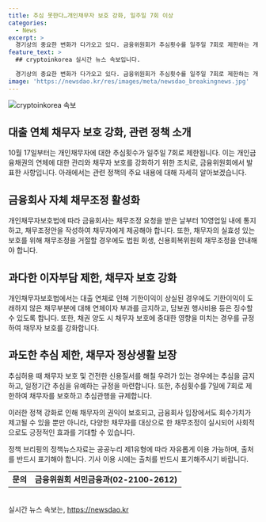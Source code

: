 ```yaml
---
title: 추심 못한다…개인채무자 보호 강화, 일주일 7회 이상
categories:
  - News
excerpt: >
  경기상의 중요한 변화가 다가오고 있다. 금융위원회가 추심횟수를 일주일 7회로 제한하는 개인채무자보호법 시행령을 예고했다. 해당 법은 채무자 보호를 강화하고, 추심 가이드라인을 개선한다. 금융회사는 채무자의 변제계획을 최소 3개월 이상 유예하거나 주택경매를 6개월까지 유예할 수 있다. 또한, 과도한 추심을 제한하고, 채무자의 정상생활을 보장한다. 이에 따른 영향과 실제 시행으로 인한 사회적 변화에 관심이 쏠릴 전망이다.
feature_text: >
  ## cryptoinkorea 실시간 뉴스 속보입니다.

  경기상의 중요한 변화가 다가오고 있다. 금융위원회가 추심횟수를 일주일 7회로 제한하는 개인채무자보호법 시행령을 예고했다. 해당 법은 채무자 보호를 강화하고, 추심 가이드라인을 개선한다. 금융회사는 채무자의 변제계획을 최소 3개월 이상 유예하거나 주택경매를 6개월까지 유예할 수 있다. 또한, 과도한 추심을 제한하고, 채무자의 정상생활을 보장한다. 이에 따른 영향과 실제 시행으로 인한 사회적 변화에 관심이 쏠릴 전망이다.
image: 'https://newsdao.kr/res/images/meta/newsdao_breakingnews.jpg'
---
```


<p><img src="https://newsdao.kr/res/images/meta/newsdao_breakingnews.jpg" alt="cryptoinkorea 속보" /></p>

<h2 data-ke-size="size26">대출 연체 채무자 보호 강화, 관련 정책 소개</h2>

<p data-ke-size="size16">10월 17일부터는 개인채무자에 대한 추심횟수가 일주일 7회로 제한됩니다. 이는 개인금융채권의 연체에 대한 관리와 채무자 보호를 강화하기 위한 조치로, 금융위원회에서 발표한 사항입니다. 아래에서는 관련 정책의 주요 내용에 대해 자세히 알아보겠습니다.</p>

<h2 data-ke-size="size24">금융회사 자체 채무조정 활성화</h2>

<p data-ke-size="size16">개인채무자보호법에 따라 금융회사는 채무조정 요청을 받은 날부터 10영업일 내에 통지하고, 채무조정안을 작성하여 채무자에게 제공해야 합니다. 또한, 채무자의 실효성 있는 보호를 위해 채무조정을 거절할 경우에도 법원 회생, 신용회복위원회 채무조정을 안내해야 합니다.</p>

<h2 data-ke-size="size24">과다한 이자부담 제한, 채무자 보호 강화</h2>

<p data-ke-size="size16">개인채무자보호법에서는 대출 연체로 인해 기한이익이 상실된 경우에도 기한이익이 도래하지 않은 채무부분에 대해 연체이자 부과를 금지하고, 담보권 행사비용 등은 징수할 수 있도록 합니다. 또한, 채권 양도 시 채무자 보호에 중대한 영향을 미치는 경우를 규정하여 채무자 보호를 강화합니다.</p>

<h2 data-ke-size="size24">과도한 추심 제한, 채무자 정상생활 보장</h2>

<p data-ke-size="size16">추심허용 때 채무자 보호 및 건전한 신용질서를 해칠 우려가 있는 경우에는 추심을 금지하고, 일정기간 추심을 유예하는 규정을 마련합니다. 또한, 추심횟수를 7일에 7회로 제한하여 채무자를 보호하고 추심관행을 규제합니다.</p>

<p data-ke-size="size16">이러한 정책 강화로 인해 채무자의 권익이 보호되고, 금융회사 입장에서도 회수가치가 제고될 수 있을 뿐만 아니라, 다양한 채무자를 대상으로 한 채무조정이 실시되어 사회적으로도 긍정적인 효과를 기대할 수 있습니다.</p>

<p data-ke-size="size16">정책 브리핑의 정책뉴스자료는 공공누리 제1유형에 따라 자유롭게 이용 가능하며, 출처를 반드시 표기해야 합니다. 기사 이용 시에는 출처를 반드시 표기해주시기 바랍니다.</p>

<table style="width: 706px; height: 50px;">
<tbody>
<tr>
<td style="text-align: center; height: 17px;"><b>문의</b></td>
<td style="text-align: center; height: 17px;"><b>금융위원회 서민금융과(02-2100-2612)</b></td>
</tr>
</tbody>
</table>

<p data-ke-size="size16"></p>
실시간 뉴스 속보는, <a href="https://newsdao.kr" rel="dofollow">https://newsdao.kr</a>


